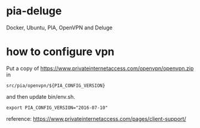 # pia-deluge
Docker, Ubuntu, PIA, OpenVPN and Deluge

# how to configure vpn
Put a copy of https://www.privateinternetaccess.com/openvpn/openvpn.zip in

```src/pia/openvpn/${PIA_CONFIG_VERSION}```

and then update bin/env.sh.
```
export PIA_CONFIG_VERSION="2016-07-10"
```

reference: https://www.privateinternetaccess.com/pages/client-support/

